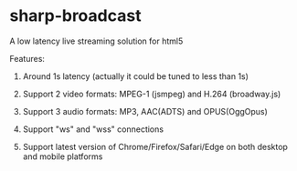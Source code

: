 # sharp-broadcast
A low latency live streaming solution for html5

Features:

1. Around 1s latency (actually it could be tuned to less than 1s)

2. Support 2 video formats: MPEG-1 (jsmpeg) and H.264 (broadway.js)

3. Support 3 audio formats: MP3, AAC(ADTS) and OPUS(OggOpus)

4. Support "ws" and "wss" connections

5. Support latest version of Chrome/Firefox/Safari/Edge on both desktop and mobile platforms

